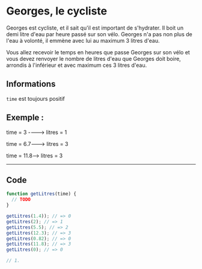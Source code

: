 # Georges, le cycliste

Georges est cycliste, et il sait qu'il est important de s'hydrater. Il boit un demi litre d'eau par heure passé sur son vélo. Georges n'a pas non plus de l'eau à volonté, il emmène avec lui au maximum 3 litres d'eau.

Vous allez recevoir le temps en heures que passe Georges sur son vélo et vous devez renvoyer le nombre de litres d'eau que Georges doit boire, arrondis à l'inférieur et avec maximum ces 3 litres d'eau.

## Informations

`time` est toujours positif

## Exemple :

time = 3 ----> litres = 1

time = 6.7---> litres = 3

time = 11.8--> litres = 3

---

## Code

```js
function getLitres(time) {
  // TODO
}

getLitres(1.4)); // => 0
getLitres(2); // => 1
getLitres(5.5); // => 2
getLitres(12.3); // => 3
getLitres(0.82); // => 0
getLitres(11.8); // => 3
getLitres(0); // => 0

// 1. 